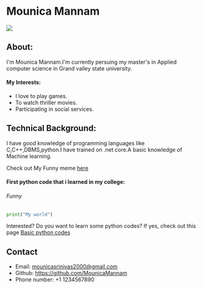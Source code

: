 # Mounica Mannam
![](https://simg.nicepng.com/png/small/356-3568165_blank-profile-picture-female.png)
## About:

I'm Mounica Mannam.I'm currently persuing my master's in Applied computer science in Grand valley state university.
#### My Interests:
- I love to play games.
- To watch thriller movies.
- Participating in social services.

## Technical Background:
I have good knowledge of programming languages like C,C++,DBMS,python.I have trained on .net core.A basic knowledge of Machine learning.

Check out My Funny meme [here](https://quotesnhumor.com/wp-content/uploads/2015/07/Top-30-Very-Funny-Animals-Memes-Jokes.jpg)

#### First python code that i learned in my college:
###### Funny
```py
print("My world")
```
Interested? Do you want to learn some python codes?
If yes, check out this page [Basic python codes](https://www.stat.berkeley.edu/~spector/python.pdf)



## Contact
* Email: mounicasrinivas2000@gmail.com
* Github: https://github.com/MounicaMannam
* Phone number: +1 1234567890

